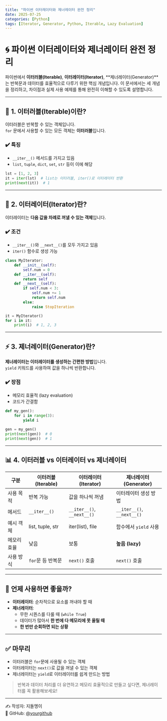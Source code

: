```yaml
---
title: "파이썬 이터레이터와 제너레이터 완전 정리"
date: 2025-07-25
categories: [Python]
tags: [Iterator, Generator, Python, Iterable, Lazy Evaluation]
---
```


# 🌀 파이썬 이터레이터와 제너레이터 완전 정리

파이썬에서 **이터러블(Iterable)**, **이터레이터(Iterator)**, **제너레이터(Generator)**는 반복문과 데이터를 효율적으로 다루기 위한 핵심 개념입니다. 이 문서에서는 세 개념을 정리하고, 차이점과 실제 사용 예제를 통해 완전히 이해할 수 있도록 설명합니다.

---

## 📌 1. 이터러블(Iterable)이란?

이터러블은 반복할 수 있는 객체입니다.  
`for` 문에서 사용할 수 있는 모든 객체는 **이터러블**입니다.

### ✔️ 특징

- `__iter__()` 메서드를 가지고 있음
- `list`, `tuple`, `dict`, `set`, `str` 등이 이에 해당

```python
lst = [1, 2, 3]
it = iter(lst)  # list는 이터러블, iter()로 이터레이터 반환
print(next(it))  # 1
```

---

## 🔁 2. 이터레이터(Iterator)란?

이터레이터는 **다음 값을 차례로 꺼낼 수 있는 객체**입니다.

### ✔️ 조건

- `__iter__()`와 `__next__()`를 모두 가지고 있음
- `iter()` 함수로 생성 가능

```python
class MyIterator:
    def __init__(self):
        self.num = 0
    def __iter__(self):
        return self
    def __next__(self):
        if self.num < 3:
            self.num += 1
            return self.num
        else:
            raise StopIteration

it = MyIterator()
for i in it:
    print(i)  # 1, 2, 3
```

---

## ⚡ 3. 제너레이터(Generator)란?

**제너레이터는 이터레이터를 생성하는 간편한 방법**입니다.  
`yield` 키워드를 사용하여 값을 하나씩 반환합니다.

### ✔️ 장점

- 메모리 효율적 (lazy evaluation)
- 코드가 간결함

```python
def my_gen():
    for i in range(3):
        yield i

gen = my_gen()
print(next(gen))  # 0
print(next(gen))  # 1
```

---

## 📊 4. 이터러블 vs 이터레이터 vs 제너레이터

| 구분          | 이터러블 (Iterable) | 이터레이터 (Iterator) | 제너레이터 (Generator) |
|---------------|---------------------|------------------------|-------------------------|
| 사용 목적     | 반복 가능            | 값을 하나씩 꺼냄        | 이터레이터 생성 방법     |
| 메서드        | `__iter__()`         | `__iter__()`, `__next__()` | `__iter__()`, `__next__()` |
| 예시 객체     | list, tuple, str     | iter(list), file       | 함수에서 `yield` 사용    |
| 메모리 효율   | 낮음                 | 보통                   | **높음 (lazy)**         |
| 사용 방식     | `for`문 등 반복문    | `next()` 호출           | `next()` 호출            |

---

## 🧠 언제 사용하면 좋을까?

- **이터레이터**: 순차적으로 요소를 꺼내야 할 때
- **제너레이터**: 
  - 무한 시퀀스를 다룰 때 (`while True`)
  - 데이터가 많아서 **한 번에 다 메모리에 못 올릴 때**
  - **한 번만 순회하면 되는 상황**

---

## ✅ 마무리

- 이터러블은 `for`문에 사용될 수 있는 객체
- 이터레이터는 `next()`로 값을 꺼낼 수 있는 객체
- 제너레이터는 `yield`로 이터레이터를 쉽게 만드는 방법

> 반복과 데이터 처리를 더 유연하고 메모리 효율적으로 만들고 싶다면, 제너레이터를 꼭 활용해보세요!

---

✍️ 작성자: 지돌멩이  
📎 GitHub: [@yourgithub](https://github.com/yourgithub)
